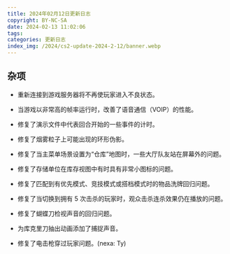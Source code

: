 ```yaml
---
title: 2024年02月12日更新日志
copyright: BY-NC-SA
date: 2024-02-13 11:02:06
tags:
categories: 更新日志
index_img: /2024/cs2-update-2024-2-12/banner.webp
---
```


## 杂项

- 重新连接到游戏服务器将不再使玩家进入不良状态。

- 当游戏以非常高的帧率运行时，改善了语音通信（VOIP）的性能。

- 修复了演示文件中代表回合开始的一些事件的计时。

- 修复了烟雾粒子上可能出现的环形伪影。

- 修复了当主菜单场景设置为“仓库”地图时，一些大厅队友站在屏幕外的问题。

- 修复了存储单位在库存视图中有时具有非常小图标的问题。

- 修复了匹配到有优先模式、竞技模式或搭档模式时的物品洗牌回归问题。

- 修复了当切换到拥有 5 次击杀的玩家时，观众击杀连杀效果仍在播放的问题。

- 修复了蝴蝶刀检视声音的回归问题。

- 为库克里刀抽出动画添加了捕捉声音。

- 修复了电击枪穿过玩家问题。(nexa: Ty)
